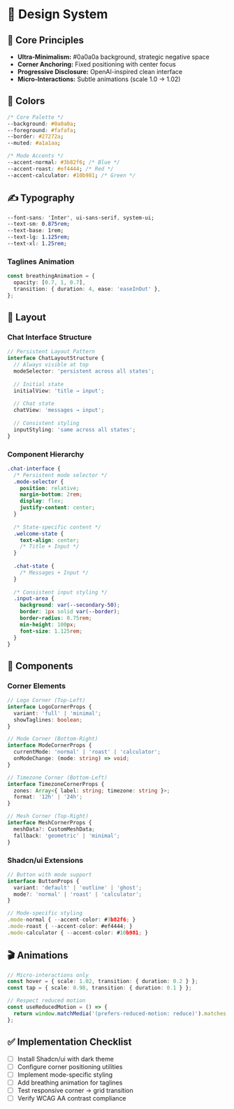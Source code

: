 # 🎨 Design System

## 🎯 Core Principles

- **Ultra-Minimalism:** #0a0a0a background, strategic negative space
- **Corner Anchoring:** Fixed positioning with center focus
- **Progressive Disclosure:** OpenAI-inspired clean interface
- **Micro-Interactions:** Subtle animations (scale 1.0 → 1.02)

## 🎨 Colors

```css
/* Core Palette */
--background: #0a0a0a;
--foreground: #fafafa;
--border: #27272a;
--muted: #a1a1aa;

/* Mode Accents */
--accent-normal: #3b82f6; /* Blue */
--accent-roast: #ef4444; /* Red */
--accent-calculator: #10b981; /* Green */
```

## ✍️ Typography

```css
--font-sans: 'Inter', ui-sans-serif, system-ui;
--text-sm: 0.875rem;
--text-base: 1rem;
--text-lg: 1.125rem;
--text-xl: 1.25rem;
```

### Taglines Animation

```typescript
const breathingAnimation = {
  opacity: [0.7, 1, 0.7],
  transition: { duration: 4, ease: 'easeInOut' },
};
```

## 📏 Layout

### Chat Interface Structure

```typescript
// Persistent Layout Pattern
interface ChatLayoutStructure {
  // Always visible at top
  modeSelector: 'persistent across all states';
  
  // Initial state
  initialView: 'title → input';
  
  // Chat state  
  chatView: 'messages → input';
  
  // Consistent styling
  inputStyling: 'same across all states';
}
```

### Component Hierarchy

```css
.chat-interface {
  /* Persistent mode selector */
  .mode-selector {
    position: relative;
    margin-bottom: 2rem;
    display: flex;
    justify-content: center;
  }
  
  /* State-specific content */
  .welcome-state {
    text-align: center;
    /* Title + Input */
  }
  
  .chat-state {
    /* Messages + Input */
  }
  
  /* Consistent input styling */
  .input-area {
    background: var(--secondary-50);
    border: 1px solid var(--border);
    border-radius: 0.75rem;
    min-height: 100px;
    font-size: 1.125rem;
  }
}
```

## 🧩 Components

### Corner Elements

```typescript
// Logo Corner (Top-Left)
interface LogoCornerProps {
  variant: 'full' | 'minimal';
  showTaglines: boolean;
}

// Mode Corner (Bottom-Right)
interface ModeCornerProps {
  currentMode: 'normal' | 'roast' | 'calculator';
  onModeChange: (mode: string) => void;
}

// Timezone Corner (Bottom-Left)
interface TimezoneCornerProps {
  zones: Array<{ label: string; timezone: string }>;
  format: '12h' | '24h';
}

// Mesh Corner (Top-Right)
interface MeshCornerProps {
  meshData?: CustomMeshData;
  fallback: 'geometric' | 'minimal';
}
```

### Shadcn/ui Extensions

```typescript
// Button with mode support
interface ButtonProps {
  variant: 'default' | 'outline' | 'ghost';
  mode?: 'normal' | 'roast' | 'calculator';
}

// Mode-specific styling
.mode-normal { --accent-color: #3b82f6; }
.mode-roast { --accent-color: #ef4444; }
.mode-calculator { --accent-color: #10b981; }
```

## 🎬 Animations

```typescript
// Micro-interactions only
const hover = { scale: 1.02, transition: { duration: 0.2 } };
const tap = { scale: 0.98, transition: { duration: 0.1 } };

// Respect reduced motion
const useReducedMotion = () => {
  return window.matchMedia('(prefers-reduced-motion: reduce)').matches;
};
```

## ✅ Implementation Checklist

- [ ] Install Shadcn/ui with dark theme
- [ ] Configure corner positioning utilities
- [ ] Implement mode-specific styling
- [ ] Add breathing animation for taglines
- [ ] Test responsive corner → grid transition
- [ ] Verify WCAG AA contrast compliance
